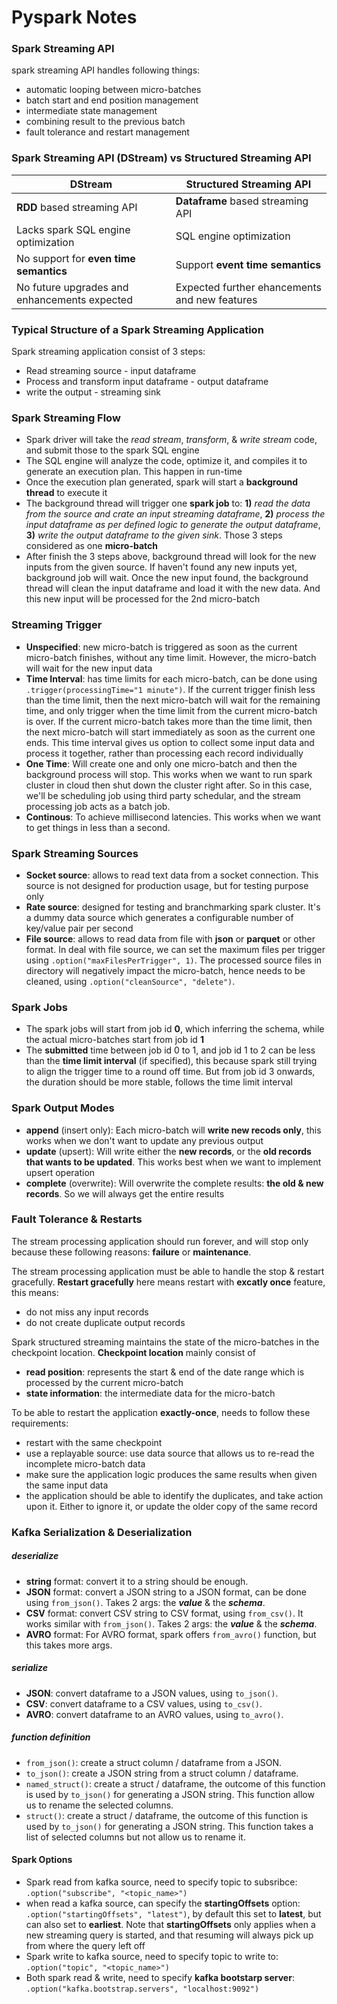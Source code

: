# Pyspark Notes

### Spark Streaming API
spark streaming API handles following things:
- automatic looping between micro-batches
- batch start and end position management
- intermediate state management
- combining result to the previous batch
- fault tolerance and restart management

### Spark Streaming API (DStream) vs Structured Streaming API
| DStream | Structured Streaming API |
| ------ | ------ |
| **RDD** based streaming API | **Dataframe** based streaming API |
| Lacks spark SQL engine optimization | SQL engine optimization |
| No support for **even time semantics** | Support **event time semantics** |
| No future upgrades and enhancements expected | Expected further ehancements and new features

### Typical Structure of a Spark Streaming Application
Spark streaming application consist of 3 steps:
- Read streaming source - input dataframe
- Process and transform input dataframe - output dataframe
- write the output - streaming sink

### Spark Streaming Flow
- Spark driver will take the *read stream*, *transform*, & *write stream* code, and submit those to the spark SQL engine 
- The SQL engine will analyze the code, optimize it, and compiles it to generate an execution plan. This happen in run-time
- Once the execution plan generated, spark will start a **background thread** to execute it
- The background thread will trigger one **spark job** to: **1)** *read the data from the source and crate an input streaming dataframe*, **2)** *process the input dataframe as per defined logic to generate the output dataframe*, **3)** *write the output dataframe to the given sink*. Those 3 steps considered as one **micro-batch** 
- After finish the 3 steps above, background thread will look for the new inputs from the given source. If haven't found any new inputs yet, background job will wait. Once the new input found, the background thread will clean the input dataframe and load it with the new data. And this new input will be processed for the 2nd micro-batch

### Streaming Trigger
- **Unspecified**: new micro-batch is triggered as soon as the current micro-batch finishes, without any time limit. However, the micro-batch will wait for the new input data
- **Time Interval**: has time limits for each micro-batch, can be done using `.trigger(processingTime="1 minute")`. If the current trigger finish less than the time limit, then the next micro-batch will wait for the remaining time, and only trigger when the time limit from the current micro-batch is over. If the current micro-batch takes more than the time limit, then the next micro-batch will start immediately as soon as the current one ends. This time interval gives us option to collect some input data and process it together, rather than processing each record individually
- **One Time**: Will create one and only one micro-batch and then the background process will stop. This works when we want to run spark cluster in cloud then shut down the cluster right after. So in this case, we'll be scheduling job using third party schedular, and the stream processing job acts as a batch job.
- **Continous**: To achieve millisecond latencies. This works when we want to get things in less than a second.

### Spark Streaming Sources
- **Socket source**: allows to read text data from a socket connection. This source is not designed for production usage, but for testing purpose only
- **Rate source**: designed for testing and branchmarking spark cluster. It's a dummy data source which generates a configurable number of key/value pair per second
- **File source**: allows to read data from file with **json** or **parquet** or other format. In deal with file source, we can set the maximum files per trigger using `.option("maxFilesPerTrigger", 1)`. The processed source files in directory will negatively impact the micro-batch, hence needs to be cleaned, using `.option("cleanSource", "delete")`. 

### Spark Jobs
- The spark jobs will start from job id **0**, which inferring the schema, while the actual micro-batches start from job id **1**
- The **submitted** time between job id 0 to 1, and job id 1 to 2 can be less than the **time limit interval** (if specified), this because spark still trying to align the trigger time to a round off time. But from job id 3 onwards, the duration should be more stable, follows the time limit interval

### Spark Output Modes
- **append** (insert only): Each micro-batch will **write new recods only**, this works when we don't want to update any previous output
- **update** (upsert): Will write either the **new records**, or the **old records that wants to be updated**. This works best when we want to implement upsert operation
- **complete** (overwrite): Will overwrite the complete results: **the old & new records**. So we will always get the entire results

### Fault Tolerance & Restarts
The stream processing application should run forever, and will stop only because these following reasons: **failure** or **maintenance**. 

The stream processing application must be able to handle the stop & restart gracefully. **Restart gracefully** here means restart with **excatly once** feature, this means:
- do not miss any input records
- do not create duplicate output records

Spark structured streaming maintains the state of the micro-batches in the checkpoint location. **Checkpoint location** mainly consist of 
- **read position**: represents the start & end of the date range which is processed by the current micro-batch
- **state information**: the intermediate data for the micro-batch

To be able to restart the application **exactly-once**, needs to follow these requirements:
- restart with the same checkpoint
- use a replayable source: use data source that allows us to re-read the incomplete micro-batch data
- make sure the application logic produces the same results when given the same input data
- the application should be able to identify the duplicates, and take action upon it. Either to ignore it, or update the older copy of the same record

### Kafka Serialization & Deserialization

##### deserialize
- **string** format: convert it to a string should be enough.
- **JSON** format: convert a JSON string to a JSON format, can be done using `from_json()`. Takes 2 args: the ***value*** & the ***schema***.
- **CSV** format: convert CSV string to CSV format, using `from_csv()`. It works similar with `from_json()`. Takes 2 args: the ***value*** & the ***schema***. 
- **AVRO** format: For AVRO format, spark offers `from_avro()` function, but this takes more args. 

##### serialize
- **JSON**: convert dataframe to a JSON values, using `to_json()`.
- **CSV**: convert dataframe to a CSV values, using `to_csv()`.
- **AVRO**: convert dataframe to an AVRO values, using `to_avro()`. 

##### function definition
- `from_json()`: create a struct column / dataframe from a JSON.
- `to_json()`: create a JSON string from a struct column / dataframe.
- `named_struct()`: create a struct / dataframe, the outcome of this function is used by `to_json()` for generating a JSON string. This function allow us to rename the selected columns.
- `struct()`: create a struct / dataframe, the outcome of this function is used by `to_json()` for generating a JSON string. This function takes a list of selected columns but not allow us to rename it.

#### Spark Options
- Spark read from kafka source, need to specify topic to subsribce: `.option("subscribe", "<topic_name>")`
- when read a kafka source, can specify the **startingOffsets** option: `.option("startingOffsets", "latest")`, by default this set to **latest**, but can also set to **earliest**. Note that **startingOffsets** only applies when a new streaming query is started, and that resuming will always pick up from where the query left off
- Spark write to kafka source, need to specify topic to write to: `.option("topic", "<topic_name>")`
- Both spark read & write, need to specify **kafka bootstarp server**: `.option("kafka.bootstrap.servers", "localhost:9092")`